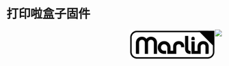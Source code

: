 # 打印啦盒子固件
<img align="right" src="http://www.dayin.la/images/logo.png" />
<img align="right" src="Documentation/Logo/Marlin%20Logo%20GitHub.png" />